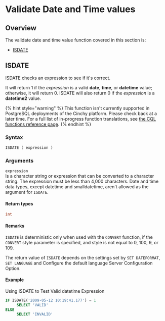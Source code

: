 # Validate Date and Time values

## Overview

The validate date and time value function covered in this section is:

- [​ISDATE](validate-date-and-time-values.md#isdate-transact-sql)​

## ISDATE <a href="#isdate-transact-sql" id="isdate-transact-sql"></a>

ISDATE checks an expression to see if it's correct.

It will return 1 if the _expression_ is a valid **date**, **time**, or **datetime** value; otherwise, it will return 0. ISDATE will also return 0 if the _expression_ is a **datetime2** value.

{% hint style="warning" %}
This function isn't currently supported in PostgreSQL deployments of the Cinchy platform. Please check back at a later time.
For a full list of in-progress function translations, see [the CQL functions reference page](../../cql-functions-master-list.md).
{% endhint %}

### Syntax

```sql
ISDATE ( expression )
```

### Arguments

`expression`\
Is a character string or expression that can be converted to a character string. The expression must be less than 4,000 characters. Date and time data types, except datetime and smalldatetime, aren't allowed as the argument for `ISDATE`.

#### Return types

```sql
int
```

#### Remarks

`ISDATE` is deterministic only when used with the `CONVERT` function, if the `CONVERT` style parameter is specified, and style is not equal to 0, 100, 9, or 109.

The return value of `ISDATE` depends on the settings set by `SET DATEFORMAT`, `SET LANGUAGE` and Configure the default language Server Configuration Option.

#### Example

Using ISDATE to Test Valid datetime Expression

```sql
IF ISDATE('2009-05-12 10:19:41.177') = 1
     SELECT 'VALID'
ELSE
     SELECT 'INVALID'
```
